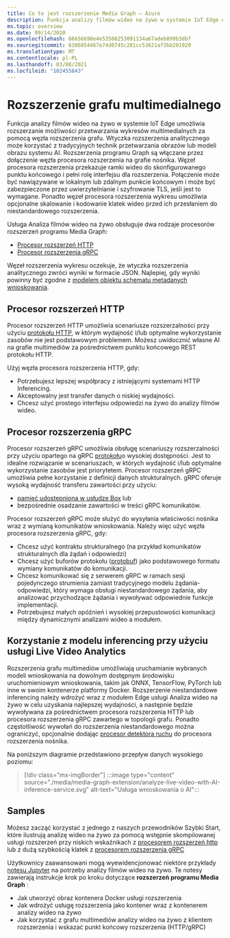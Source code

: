 ```yaml
---
title: Co to jest rozszerzenie Media Graph — Azure
description: Funkcja analizy filmów wideo na żywo w systemie IoT Edge umożliwia rozszerzanie możliwości przetwarzania wykresów multimedialnych za pomocą węzła rozszerzenia grafu.
ms.topic: overview
ms.date: 09/14/2020
ms.openlocfilehash: 66656690e4e53508253091134a67adeb899b3dbf
ms.sourcegitcommit: 6386854467e74d0745c281cc53621af3bb201920
ms.translationtype: MT
ms.contentlocale: pl-PL
ms.lasthandoff: 03/08/2021
ms.locfileid: "102455843"
---
```

# <a name="media-graph-extension"></a>Rozszerzenie grafu multimedialnego

Funkcja analizy filmów wideo na żywo w systemie IoT Edge umożliwia rozszerzanie możliwości przetwarzania wykresów multimedialnych za pomocą węzła rozszerzenia grafu. Wtyczka rozszerzenia analitycznego może korzystać z tradycyjnych technik przetwarzania obrazów lub modeli obrazu systemu AI. Rozszerzenia programu Graph są włączane przez dołączenie węzła procesora rozszerzenia na grafie nośnika. Węzeł procesora rozszerzenia przekazuje ramki wideo do skonfigurowanego punktu końcowego i pełni rolę interfejsu dla rozszerzenia. Połączenie może być nawiązywane w lokalnym lub zdalnym punkcie końcowym i może być zabezpieczone przez uwierzytelnianie i szyfrowanie TLS, jeśli jest to wymagane. Ponadto węzeł procesora rozszerzenia wykresu umożliwia opcjonalne skalowanie i kodowanie klatek wideo przed ich przesłaniem do niestandardowego rozszerzenia. 

Usługa Analiza filmów wideo na żywo obsługuje dwa rodzaje procesorów rozszerzeń programu Media Graph:

* [Procesor rozszerzeń HTTP](media-graph-concept.md#http-extension-processor)
* [Procesor rozszerzenia gRPC](media-graph-concept.md#grpc-extension-processor)

Węzeł rozszerzenia wykresu oczekuje, że wtyczka rozszerzenia analitycznego zwróci wyniki w formacie JSON. Najlepiej, gdy wyniki powinny być zgodne z [modelem obiektu schematu metadanych wnioskowania](/azure/media-services/live-video-analytics-edge/inference-metadata-schema).

## <a name="http-extension-processor"></a>Procesor rozszerzeń HTTP

Procesor rozszerzeń HTTP umożliwia scenariusze rozszerzalności przy użyciu [protokołu HTTP](/azure/media-services/live-video-analytics-edge/http-extension-protocol), w którym wydajność i/lub optymalne wykorzystanie zasobów nie jest podstawowym problemem. Możesz uwidocznić własne AI na grafie multimediów za pośrednictwem punktu końcowego REST protokołu HTTP. 

Użyj węzła procesora rozszerzenia HTTP, gdy:

* Potrzebujesz lepszej współpracy z istniejącymi systemami HTTP Inferencing.
* Akceptowalny jest transfer danych o niskiej wydajności.
* Chcesz użyć prostego interfejsu odpowiedzi na żywo do analizy filmów wideo.

## <a name="grpc-extension-processor"></a>Procesor rozszerzenia gRPC

Procesor rozszerzeń gRPC umożliwia obsługę scenariuszy rozszerzalności przy użyciu opartego na gRPC [protokołu](/azure/media-services/live-video-analytics-edge/grpc-extension-protocol)o wysokiej dostępności. Jest to idealne rozwiązanie w scenariuszach, w których wydajność i/lub optymalne wykorzystanie zasobów jest priorytetem. Procesor rozszerzeń gRPC umożliwia pełne korzystanie z definicji danych strukturalnych. gRPC oferuje wysoką wydajność transferu zawartości przy użyciu:

* [pamięć udostępniona w usłudze Box](https://en.wikipedia.org/wiki/Shared_memory) lub 
* bezpośrednie osadzanie zawartości w treści gRPC komunikatów. 

Procesor rozszerzeń gRPC może służyć do wysyłania właściwości nośnika wraz z wymianą komunikatów wnioskowania.
Należy więc użyć węzła procesora rozszerzenia gRPC, gdy:

* Chcesz użyć kontraktu strukturalnego (na przykład komunikatów strukturalnych dla żądań i odpowiedzi)
* Chcesz użyć buforów protokołu ([protobuf](https://developers.google.com/protocol-buffers)) jako podstawowego formatu wymiany komunikatów do komunikacji.
* Chcesz komunikować się z serwerem gRPC w ramach sesji pojedynczego strumienia zamiast tradycyjnego modelu żądania-odpowiedzi, który wymaga obsługi niestandardowego żądania, aby analizować przychodzące żądania i wywoływać odpowiednie funkcje implementacji. 
* Potrzebujesz małych opóźnień i wysokiej przepustowości komunikacji między dynamicznymi analizami wideo a modułem.

## <a name="use-your-inferencing-model-with-live-video-analytics"></a>Korzystanie z modelu inferencing przy użyciu usługi Live Video Analytics

Rozszerzenia grafu multimediów umożliwiają uruchamianie wybranych modeli wnioskowania na dowolnym dostępnym środowisku uruchomieniowym wnioskowania, takim jak ONNX, TensorFlow, PyTorch lub inne w swoim kontenerze platformy Docker. Rozszerzenie niestandardowe inferencing należy wdrożyć wraz z modułem Edge usługi Analiza wideo na żywo w celu uzyskania najlepszej wydajności, a następnie będzie wywoływana za pośrednictwem procesora rozszerzenia HTTP lub procesora rozszerzenia gRPC zawartego w topologii grafu. Ponadto częstotliwość wywołań do rozszerzenia niestandardowego można ograniczyć, opcjonalnie dodając [procesor detektora ruchu](media-graph-concept.md#motion-detection-processor) do procesora rozszerzenia nośnika.

Na poniższym diagramie przedstawiono przepływ danych wysokiego poziomu:

> [!div class="mx-imgBorder"]
> :::image type="content" source="./media/media-graph-extension/analyze-live-video-with-AI-inference-service.svg" alt-text="Usługa wnioskowania o AI":::

## <a name="samples"></a>Samples

Możesz zacząć korzystać z jednego z naszych przewodników Szybki Start, które ilustrują analizę wideo na żywo za pomocą wstępnie skompilowanej usługi rozszerzeń przy niskich wskaźnikach z [procesorem rozszerzeń http](/azure/media-services/live-video-analytics-edge/use-your-model-quickstart?pivots=programming-language-csharp) lub z dużą szybkością klatek z [procesorem rozszerzenia gRPC](/azure/media-services/live-video-analytics-edge/analyze-live-video-use-your-grpc-model-quickstart?pivots=programming-language-csharp)

Użytkownicy zaawansowani mogą wyewidencjonować niektóre przykłady [notesu Jupyter](https://github.com/Azure/live-video-analytics/blob/master/utilities/video-analysis/notebooks/readme.md) na potrzeby analizy filmów wideo na żywo. Te notesy zawierają instrukcje krok po kroku dotyczące **rozszerzeń programu Media Graph** :

* Jak utworzyć obraz kontenera Docker usługi rozszerzenia
* Jak wdrożyć usługę rozszerzenia jako kontener wraz z kontenerem analizy wideo na żywo
* Jak korzystać z grafu multimediów analizy wideo na żywo z klientem rozszerzenia i wskazać punkt końcowy rozszerzenia (HTTP/gRPC)
